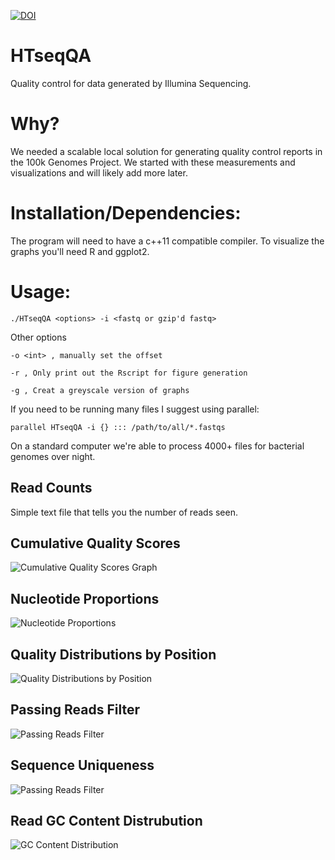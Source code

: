 

[![DOI](https://zenodo.org/badge/11062/dylanstorey/HTseqQA.svg)](http://dx.doi.org/10.5281/zenodo.16281)


HTseqQA
=======
Quality control for data generated by Illumina Sequencing. 

Why?
=======
We needed a scalable local solution for generating quality control reports in the 100k Genomes Project.
We started with these measurements and visualizations and will likely add more later.

Installation/Dependencies:
==========================
The program will need to have a c++11 compatible compiler. To visualize the graphs you'll need R and ggplot2. 

Usage:
=======

`./HTseqQA <options> -i <fastq or gzip'd fastq> `

Other options

`-o <int> , manually set the offset`

`-r , Only print out the Rscript for figure generation`

`-g , Creat a greyscale version of graphs`

If you need to be running many files I suggest using parallel:

`parallel HTseqQA -i {} ::: /path/to/all/*.fastqs`

On a standard computer we're able to process 4000+ files for bacterial genomes over night. 

Read Counts
-----------
Simple text file that tells you the number of reads seen.

Cumulative Quality Scores
--------------------------
![Cumulative Quality Scores Graph](https://github.com/dylanstorey/HTseqQA/blob/master/documentation/test.cqs.png)

Nucleotide Proportions
---------------------------
![Nucleotide Proportions](https://github.com/dylanstorey/HTseqQA/blob/master/documentation/test.nt.png)

Quality Distributions by Position
----------------------------------
![Quality Distributions by Position](https://github.com/dylanstorey/HTseqQA/blob/master/documentation/test.qdbs.png)

Passing Reads Filter
--------------------
![Passing Reads Filter](https://github.com/dylanstorey/HTseqQA/blob/master/documentation/test.prf.png)

Sequence Uniqueness
--------------------
![Passing Reads Filter](https://github.com/dylanstorey/HTseqQA/blob/master/documentation/test.novelty.png)

Read GC Content Distrubution
----------------------------
![GC Content Distribution](https://github.com/dylanstorey/HTseqQA/blob/master/documentation/test.gcdist.png)
